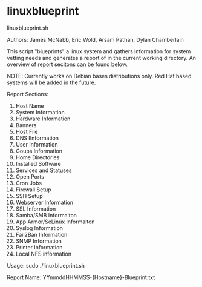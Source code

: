 # linuxblueprint

linuxblueprint.sh

Authors: James McNabb, Eric Wold, Arsam Pathan, Dylan Chamberlain

This script "blueprints" a linux system and gathers information for system vetting needs and generates a report of in the current working directory. An overview of report secitons can be found below.

NOTE: Currently works on Debian bases distributions only.  Red Hat based systems will be added in the future.

Report Sections:
1.  Host Name
2.  System Information
3.  Hardware Information
4.  Banners
5.  Host File
6.  DNS IInformation
7.  User Information
8.  Goups Information
9.  Home Directories
10. Installed Software
11. Services and Statuses
12. Open Ports
13. Cron Jobs
14. Firewall Setup
15. SSH Setup
16. Webserver Information
17. SSL Information
18. Samba/SMB Informaiton
19. App Armor/SeLinux Informaiton
20. Syslog Information
21. Fail2Ban Information
22. SNMP Information
23. Printer Information
24. Local NFS information


Usage: sudo ./linuxblueprint.sh

Report Name: YYmmddHHMMSS-{Hostname}-Blueprint.txt